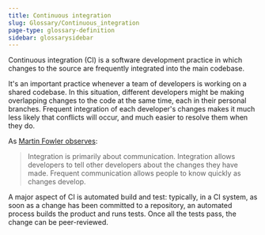 ```yaml
---
title: Continuous integration
slug: Glossary/Continuous_integration
page-type: glossary-definition
sidebar: glossarysidebar
---
```


Continuous integration (CI) is a software development practice in which changes to the source are frequently integrated into the main codebase.

It's an important practice whenever a team of developers is working on a shared codebase. In this situation, different developers might be making overlapping changes to the code at the same time, each in their personal branches. Frequent integration of each developer's changes makes it much less likely that conflicts will occur, and much easier to resolve them when they do.

As [Martin Fowler observes](https://martinfowler.com/articles/continuousIntegration.html#EveryonePushesCommitsToTheMainlineEveryDay):

> Integration is primarily about communication. Integration allows developers to tell other developers about the changes they have made. Frequent communication allows people to know quickly as changes develop.

A major aspect of CI is automated build and test: typically, in a CI system, as soon as a change has been committed to a repository, an automated process builds the product and runs tests. Once all the tests pass, the change can be peer-reviewed.
